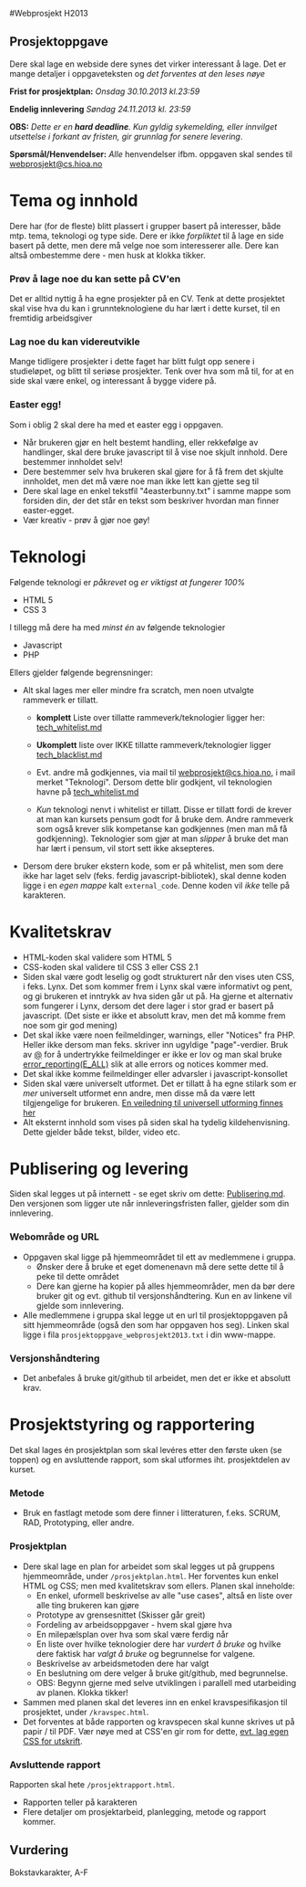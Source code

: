 
#Webprosjekt H2013

Prosjektoppgave
----------------------------------

Dere skal lage en webside dere synes det virker interessant å lage. Det er mange detaljer i oppgaveteksten og *det forventes at den leses nøye*

**Frist for prosjektplan:** 
*Onsdag 30.10.2013 kl.23:59*

**Endelig innlevering**
*Søndag 24.11.2013 kl. 23:59* 

**OBS:** *Dette er en **hard deadline**. Kun gyldig sykemelding, eller *innvilget* utsettelse *i forkant av fristen*, gir grunnlag for senere levering*. 

**Spørsmål/Henvendelser:** 
*Alle* henvendelser ifbm. oppgaven skal sendes til [webprosjekt@cs.hioa.no](mailto:webprosjekt@cs.hioa.no)

# Tema og innhold
Dere har (for de fleste) blitt plassert i grupper basert på interesser, både mtp. tema, teknologi og type side. Dere er ikke *forpliktet* til å lage en side basert på dette, men dere må velge noe som interesserer alle. Dere kan altså ombestemme dere - men husk at klokka tikker.

### Prøv å lage noe du kan sette på CV'en
Det er alltid nyttig å ha egne prosjekter på en CV. Tenk at dette prosjektet skal vise hva du kan i grunnteknologiene du har lært i dette kurset, til en fremtidig arbeidsgiver

### Lag noe du kan videreutvikle
Mange tidligere prosjekter i dette faget har blitt fulgt opp senere i studieløpet, og blitt til seriøse prosjekter. Tenk over hva som må til, for at en side skal være enkel, og interessant å bygge videre på.


### Easter egg!
Som i oblig 2 skal dere ha med et easter egg i oppgaven. 

  - Når brukeren gjør en helt bestemt handling, eller rekkefølge av handlinger, skal dere bruke javascript til å vise noe skjult innhold. Dere bestemmer innholdet selv!
  - Dere bestemmer selv hva brukeren skal gjøre for å få frem det skjulte innholdet, men det må være noe man ikke lett kan gjette seg til
  - Dere skal lage en enkel tekstfil "4easterbunny.txt" i samme mappe som forsiden din, der det står en tekst som beskriver hvordan man finner easter-egget.
  - Vær kreativ - prøv å gjør noe gøy!

# Teknologi
Følgende teknologi er *påkrevet* og *er viktigst at fungerer 100%*

  - HTML 5
  - CSS 3

I tillegg må dere ha med *minst én* av følgende teknologier

  - Javascript
  - PHP

Ellers gjelder følgende begrensninger:  

  - Alt skal lages mer eller mindre fra scratch, men noen utvalgte rammeverk er tillatt. 
    - **komplett** Liste over tillatte rammeverk/teknologier ligger her: [tech_whitelist.md](tech_whitelist.md)
    - **Ukomplett** liste over IKKE tillatte rammeverk/teknologier ligger [tech_blacklist.md](tech_blacklist.md)

    - Evt. andre må godkjennes, via mail til [webprosjekt@cs.hioa.no](mailto:webprosjekt@cs.hioa.no), i mail merket "Teknologi". Dersom dette blir godkjent, vil teknologien havne på [tech_whitelist.md](tech_whitelist.md)
    - *Kun* teknologi nenvt i whitelist er tillatt. Disse er tillatt fordi de krever at man kan kursets pensum godt for å bruke dem. Andre rammeverk som også krever slik kompetanse kan godkjennes (men man må få godkjenning). Teknologier som gjør at man *slipper* å bruke det man har lært i pensum, vil stort sett ikke aksepteres.
  - Dersom dere bruker ekstern kode, som er på whitelist, men som dere ikke har laget selv (feks. ferdig javascript-bibliotek), skal denne koden ligge i en *egen mappe* kalt `external_code`. Denne koden vil *ikke* telle på karakteren. 



# Kvalitetskrav
- HTML-koden skal validere som HTML 5
- CSS-koden skal validere til CSS 3 eller CSS 2.1
- Siden skal være godt leselig og godt strukturert når den vises uten CSS, i feks. Lynx. Det som kommer frem i Lynx skal være informativt og pent, og gi brukeren et inntrykk av hva siden går ut på. Ha gjerne et alternativ som fungerer i Lynx, dersom det dere lager i stor grad er basert på javascript. (Det siste er ikke et absolutt krav, men det må komme frem noe som gir god mening)
- Det skal ikke være noen feilmeldinger, warnings, eller "Notices" fra PHP. Heller ikke dersom man feks. skriver inn ugyldige "page"-verdier. Bruk av [@](http://us3.php.net/manual/en/language.operators.errorcontrol.php) for å undertrykke feilmeldinger er ikke er lov og man skal bruke [error_reporting(E_ALL)](http://php.net/manual/en/function.error-reporting.php) slik at alle errors og notices kommer med.
- Det skal ikke komme feilmeldinger eller advarsler i javascript-konsollet
- Siden skal være universelt utformet. Det er tillatt å ha egne stilark som er *mer* universelt utformet enn andre, men disse må da være lett tilgjengelige for brukeren. [En veiledning til universell utforming finnes her](http://medialt.no/eksempelsamling/index.html)
- Alt eksternt innhold som vises på siden skal ha tydelig kildehenvisning. Dette gjelder både tekst, bilder, video etc.


# Publisering og levering
Siden skal legges ut på internett - se eget skriv om dette: [Publisering.md](publisering.md). Den versjonen som ligger ute når innleveringsfristen faller, gjelder som din innlevering. 

### Webområde og URL
  - Oppgaven skal ligge på hjemmeområdet til ett av medlemmene i gruppa. 
    - Ønsker dere å bruke et eget domenenavn må dere sette dette til å peke til dette området  
    - Dere kan gjerne ha kopier på alles hjemmeområder, men da bør dere bruker git og evt. github til versjonshåndtering. Kun en av linkene vil gjelde som innlevering.
  - Alle medlemmene i gruppa skal legge ut en url til prosjektoppgaven på sitt hjemmeområde (også den som har oppgaven hos seg). Linken skal ligge i fila `prosjektoppgave_webprosjekt2013.txt` i din www-mappe.

### Versjonshåndtering
  - Det anbefales å bruke git/github til arbeidet, men det er ikke et absolutt krav.


# Prosjektstyring og rapportering
Det skal lages én prosjektplan som skal levéres etter den første uken (se toppen) og en avsluttende rapport, som skal utformes iht. prosjektdelen av kurset. 

### Metode
  - Bruk en fastlagt metode som dere finner i litteraturen, f.eks. SCRUM, RAD, Prototyping, eller andre.

### Prosjektplan
  - Dere skal lage en plan for arbeidet som skal legges ut på gruppens hjemmeområde, under `/prosjektplan.html`. Her forventes kun enkel HTML og CSS; men med kvalitetskrav som ellers. Planen skal inneholde: 
    - En enkel, uformell beskrivelse av alle "use cases", altså en liste over alle ting brukeren kan gjøre
    - Prototype av grensesnittet (Skisser går greit)
    - Fordeling av arbeidsoppgaver - hvem skal gjøre hva
    - En milepælsplan over hva som skal være ferdig når
    - En liste over hvilke teknologier dere har *vurdert å bruke* og hvilke dere faktisk har *valgt å bruke* og begrunnelse for valgene.
    - Beskrivelse av arbeidsmetoden dere har valgt
    - En beslutning om dere velger å bruke git/github, med begrunnelse. 
    - OBS: Begynn gjerne med selve utviklingen i parallell med utarbeiding av planen. Klokka tikker!
  - Sammen med planen skal det leveres inn en enkel kravspesifikasjon til prosjektet, under `/kravspec.html`. 
  - Det forventes at både rapporten og kravspecen skal kunne skrives ut på papir / til PDF. Vær nøye med at CSS'en gir rom for dette, [evt. lag egen CSS for utskrift](http://www.w3schools.com/css/css_mediatypes.asp).

### Avsluttende rapport
  Rapporten skal hete `/prosjektrapport.html`.
  - Rapporten teller på karakteren 
  - Flere detaljer om prosjektarbeid, planlegging, metode og rapport kommer.

## Vurdering
Bokstavkarakter, A-F

